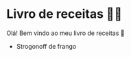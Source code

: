 # Livro de receitas :woman_cook:

Olá! Bem vindo ao meu livro de receitas :wave:

- Strogonoff de frango

  





